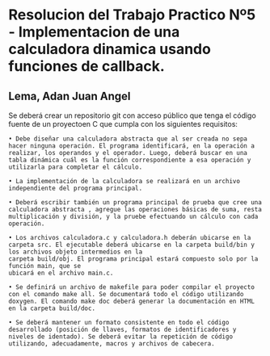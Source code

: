 # Resolucion del Trabajo Practico Nº5 - Implementacion de una calculadora dinamica usando funciones de callback. 
## Lema, Adan Juan Angel
Se deberá crear un repositorio git con acceso público que tenga el código fuente de un proyectoen C que cumpla con los siguientes requisitos:

    • Debe diseñar una calculadora abstracta que al ser creada no sepa hacer ninguna operación. El programa identificará, en la operación a realizar, los operandos y el operador. Luego, deberá buscar en una tabla dinámica cuál es la función correspondiente a esa operación y utilizarla para completar el cálculo.

    • La implementación de la calculadora se realizará en un archivo independiente del programa principal.

    • Deberá escribir también un programa principal de prueba que cree una calculadora abstracta , agregue las operaciones básicas de suma, resta multiplicación y división, y la pruebe efectuando un cálculo con cada operación.

    • Los archivos calculadora.c y calculadora.h deberán ubicarse en la carpeta src. El ejecutable deberá ubicarse en la carpeta build/bin y los archivos objeto intermedios en la
    carpeta build/obj. El programa principal estará compuesto solo por la función main, que se
    ubicará en el archivo main.c.

    • Se definirá un archivo de makefile para poder compilar el proyecto con el comando make all. Se documentará todo el código utilizando doxygen. El comando make doc deberá generar la documentación en HTML en la carpeta build/doc.

    • Se deberá mantener un formato consistente en todo el código desarrollado (posición de llaves, formatos de identificadores y niveles de identado). Se deberá evitar la repetición de código utilizando, adecuadamente, macros y archivos de cabecera.